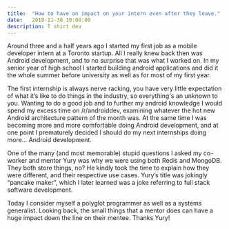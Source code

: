 ```yaml
---
title:  "How to have an impact on your intern even after they leave."
date:   2018-11-30 10:00:00
description: T shirt dev
---
```


Around three and a half years ago I started my first job as a mobile developer intern at a Toronto startup. All I really knew back then was Android development, and to no surprise that was what I worked on. In my senior year of high school I started building android applications and did it the whole summer before university as well as for most of my first year.

The first internship is always nerve racking, you have very little expectation of what it’s like to do things in the industry, so everything's an unknown to you. Wanting to do a good job and to further my android knowledge I would spend my excess time on /r/androiddev, examining whatever the hot new Android architecture pattern of the month was. At the same time I was becoming more and more comfortable doing Android development, and at one point I prematurely decided I should do my next internships doing more… Android development.

One of the many (and most memorable) stupid questions I asked my co-worker and mentor Yury was why we were using both Redis and MongoDB. They both store things, no? He kindly took the time to explain how they were different, and their respective use cases. Yury’s title was jokingly “pancake maker”, which I later learned was a joke referring to full stack software development.

Today I consider myself a polyglot programmer as well as a systems generalist. Looking back, the small things that a mentor does can have a huge impact down the line on their mentee. Thanks Yury!
